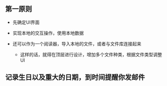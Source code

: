 ## 第一原则

- 先确定UI界面
- 实现本地的交互操作，使用本地数据



- 还可以作为一个阅读器，导入本地的文件，或者与文件库连接起来
  - 这样的话，就得在顶层进行设计，增加多个文件种类，根据文件类型调整UI


## 记录生日以及重大的日期，到时间提醒你发邮件